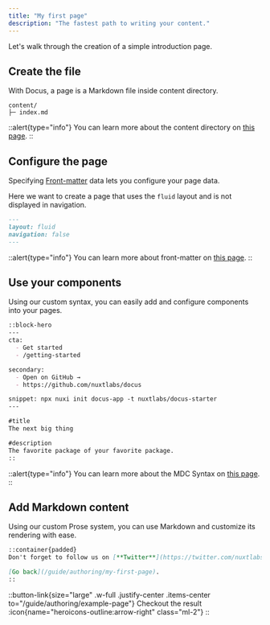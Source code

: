 ```yaml
---
title: "My first page"
description: "The fastest path to writing your content."
---
```


Let's walk through the creation of a simple introduction page.

## Create the file

With Docus, a page is a Markdown file inside content directory.

```
content/
├─ index.md
```

::alert{type="info"}
You can learn more about the content directory on [this page](https://content.nuxtjs.org/guide/writing/content-directory).
::

## Configure the page

Specifying [Front-matter](/writing/front-matter) data lets you configure your page data.

Here we want to create a page that uses the `fluid` layout and is not displayed in navigation.

```markdown [index.md]
---
layout: fluid
navigation: false
---
```

::alert{type="info"}
You can learn more about front-matter on [this page](/writing/front-matter).
::

## Use your components

Using our custom syntax, you can easily add and configure components into your pages.

```markdown [index.md]
::block-hero
---
cta:
  - Get started
  - /getting-started

secondary:
  - Open on GitHub →
  - https://github.com/nuxtlabs/docus

snippet: npx nuxi init docus-app -t nuxtlabs/docus-starter
---

#title
The next big thing

#description
The favorite package of your favorite package.
::
```

::alert{type="info"}
You can learn more about the MDC Syntax on [this page](https://content.nuxtjs.org/guide/writing/mdc).
::

## Add Markdown content

Using our custom Prose system, you can use Markdown and customize its rendering with ease.

```markdown [index.md]
::container{padded}
Don't forget to follow us on [**Twitter**](https://twitter.com/nuxtlabs).

[Go back](/guide/authoring/my-first-page).
::
```

::button-link{size="large" .w-full .justify-center .items-center to="/guide/authoring/example-page"}
Checkout the result :icon{name="heroicons-outline:arrow-right" class="ml-2"}
::
